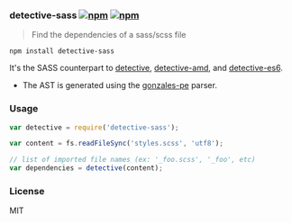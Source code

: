 ### detective-sass [![npm](http://img.shields.io/npm/v/detective-sass.svg)](https://npmjs.org/package/detective-sass) [![npm](http://img.shields.io/npm/dm/detective-sass.svg)](https://npmjs.org/package/detective-sass)

> Find the dependencies of a sass/scss file

`npm install detective-sass`

It's the SASS counterpart to [detective](https://github.com/substack/node-detective), [detective-amd](https://github.com/mrjoelkemp/node-detective-amd), and [detective-es6](https://github.com/mrjoelkemp/node-detective-es6).

* The AST is generated using the [gonzales-pe](https://github.com/tonyganch/gonzales-pe) parser.

### Usage

```js
var detective = require('detective-sass');

var content = fs.readFileSync('styles.scss', 'utf8');

// list of imported file names (ex: '_foo.scss', '_foo', etc)
var dependencies = detective(content);
```

### License

MIT
